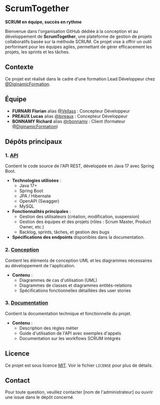 # ScrumTogether

**SCRUM en équipe, succès en rythme**

Bienvenue dans l'organisation GitHub dédiée à la conception et au développement de **ScrumTogether**, une plateforme de gestion de projets collaboratifs basée sur la méthode SCRUM. Ce projet vise à offrir un outil performant pour les équipes agiles, permettant de gérer efficacement les projets, les sprints et les tâches.

## Contexte

Ce projet est réalisé dans le cadre d'une formation Lead Développeur chez [@DiginamicFormation](https://github.com/DiginamicFormation).

## Équipe

- **FURNARI Florian** alias [@Vellass](https://github.com/Velass) : Concepteur Développeur
- **PREAUX Lucas** alias [@lpreaux](https://github.com/lpreaux) : Concepteur Développeur
- **BONNAMY Richard** alias [@rbonnamy](https://github.com/rbonnamy) : Client (formateur [@DiginamicFormation](https://github.com/DiginamicFormation))

## Dépôts principaux

### 1. [API](https://github.com/2024-D10-groupe-7/api)
Contient le code source de l'API REST, développée en Java 17 avec Spring Boot.

- **Technologies utilisées** :
  - Java 17+
  - Spring Boot
  - JPA / Hibernate
  - OpenAPI (Swagger)
  - MySQL
- **Fonctionnalités principales** :
  - Gestion des utilisateurs (création, modification, suspension)
  - Gestion des équipes et des projets (rôles : Scrum Master, Product Owner, etc.)
  - Backlog, sprints, tâches, et gestion des bugs
- **Spécifications des endpoints** disponibles dans la documentation.

### 2. [Conception](https://github.com/2024-D10-groupe-7/conception)
Contient les éléments de conception UML et les diagrammes nécessaires au développement de l'application.

- **Contenu** :
  - Diagrammes de cas d'utilisation (UML)
  - Diagrammes de classes et diagrammes entités-relations
  - Spécifications fonctionnelles détaillées des user stories

### 3. [Documentation](https://github.com/2024-D10-groupe-7/docs)
Contient la documentation technique et fonctionnelle du projet.

- **Contenu** :
  - Description des règles métier
  - Guide d'utilisation de l'API avec exemples d'appels
  - Documentation sur les workflows SCRUM intégrés

## Licence

Ce projet est sous licence [MIT](https://opensource.org/licenses/MIT). Voir le fichier `LICENSE` pour plus de détails.

## Contact

Pour toute question, veuillez contacter [nom de l'administrateur] ou ouvrir une issue dans le dépôt concerné.
